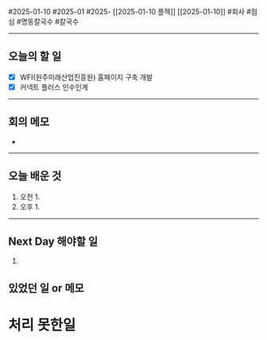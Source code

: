 #2025-01-10 #2025-01 #2025- [[2025-01-10 플젝]] [[2025-01-10]]
#회사 #점심 #명동칼국수 #칼국수 

---
## 오늘의 할 일
- [x] WFI(원주미래산업진흥원) 홈페이지 구축 개발
- [x] 커넥트 플러스 인수인계
---
## 회의 메모
- 
---
## 오늘 배운 것
1. 오전
    1. 
2. 오후
    1. 
---
## Next Day 해야할 일
1. 


## 있었던 일 or 메모


# 처리 못한일